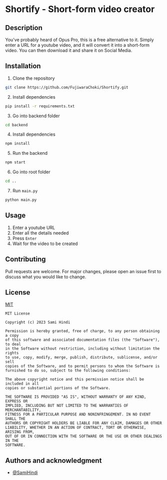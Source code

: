 # Shortify - Short-form video creator

## Description

You've probably heard of Opus Pro, this is a free alternative to it. Simply enter a URL for a youtube video, and it will convert it into a short-form video. You can then download it and share it on Social Media.

## Installation

1. Clone the repository

```bash
git clone https://github.com/FujiwaraChoki/Shortify.git
```

2. Install dependencies

```bash
pip install -r requirements.txt
```

3. Go into backend folder

```bash
cd backend
```

4. Install dependencies

```bash
npm install
```

5. Run the backend

```bash
npm start
```

6. Go into root folder

```bash
cd ..
```

7. Run `main.py`

```bash
python main.py
```

## Usage

1. Enter a youtube URL
2. Enter all the details needed
3. Press `Enter`
4. Wait for the video to be created

## Contributing

Pull requests are welcome. For major changes, please open an issue first to discuss what you would like to change.

## License

[MIT](https://choosealicense.com/licenses/mit/)
```
MIT License

Copyright (c) 2023 Sami Hindi

Permission is hereby granted, free of charge, to any person obtaining a copy
of this software and associated documentation files (the "Software"), to deal
in the Software without restriction, including without limitation the rights
to use, copy, modify, merge, publish, distribute, sublicense, and/or sell
copies of the Software, and to permit persons to whom the Software is
furnished to do so, subject to the following conditions:

The above copyright notice and this permission notice shall be included in all
copies or substantial portions of the Software.

THE SOFTWARE IS PROVIDED "AS IS", WITHOUT WARRANTY OF ANY KIND, EXPRESS OR
IMPLIED, INCLUDING BUT NOT LIMITED TO THE WARRANTIES OF MERCHANTABILITY,
FITNESS FOR A PARTICULAR PURPOSE AND NONINFRINGEMENT. IN NO EVENT SHALL THE
AUTHORS OR COPYRIGHT HOLDERS BE LIABLE FOR ANY CLAIM, DAMAGES OR OTHER
LIABILITY, WHETHER IN AN ACTION OF CONTRACT, TORT OR OTHERWISE, ARISING FROM,
OUT OF OR IN CONNECTION WITH THE SOFTWARE OR THE USE OR OTHER DEALINGS IN THE
SOFTWARE.
```

## Authors and acknowledgment

- [@SamiHindi](https://www.samihindi.com)